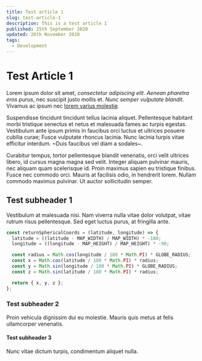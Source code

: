 ```yaml
---
title: Test article 1
slug: test-article-1
description: This is a test article 1
published: 25th September 2020
updated: 26th November 2020
tags:
  - Development
---
```


# Test Article 1

Lorem ipsum dolor sit amet, _consectetur adipiscing elit_. *Aenean pharetra eros purus*, nec suscipit justo mollis et. _*Nunc semper vulputate blandit*_. Vivamus ac ipsum nec [lorem varius molestie](https://flamov.com).

Suspendisse tincidunt tincidunt tellus lacinia aliquet. Pellentesque habitant morbi tristique senectus et netus et malesuada fames ac turpis egestas. Vestibulum ante ipsum primis in faucibus orci luctus et ultrices posuere cubilia curae; Fusce vulputate rhoncus lacinia. Nunc lacinia turpis vitae efficitur interdum. ~Duis faucibus vel diam a sodales~.

Curabitur tempus, tortor pellentesque blandit venenatis, orci velit ultrices libero, id cursus magna magna sed velit. Integer aliquam pulvinar mauris, nec aliquam quam scelerisque id. Proin maximus sapien eu tristique finibus. Fusce nec commodo orci. Mauris at facilisis odio, in hendrerit lorem. Nullam commodo maximus pulvinar. Ut auctor sollicitudin semper.

## Test subheader 1

Vestibulum at malesuada nisi. Nam viverra nulla vitae dolor volutpat, vitae rutrum risus pellentesque. Sed eget luctus purus, at fringilla ante.

```js
const returnSphericalCoords = (latitude, longitude) => {
  latitude = ((latitude - MAP_WIDTH) / MAP_WIDTH) * -180;
  longitude = ((longitude - MAP_HEIGHT) / MAP_HEIGHT) * -90;

  const radius = Math.cos(longitude / 180 * Math.PI) * GLOBE_RADIUS;
  const x = Math.cos(latitude / 180 * Math.PI) * radius;
  const y = Math.sin(longitude / 180 * Math.PI) * GLOBE_RADIUS;
  const z = Math.sin(latitude / 180 * Math.PI) * radius;

  return { x, y, z };
};
```

### Test subheader 2

Proin vehicula dignissim dui eu molestie. Mauris quis metus at felis ullamcorper venenatis.

#### Test subheader 3

Nunc vitae dictum turpis, condimentum aliquet nulla.
